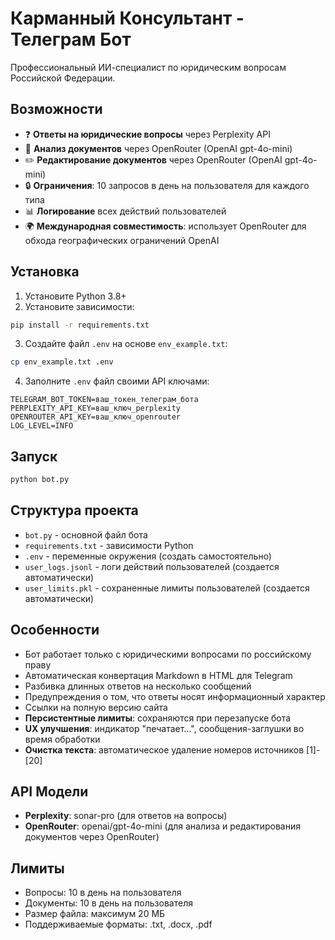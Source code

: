 # Карманный Консультант - Телеграм Бот

Профессиональный ИИ-специалист по юридическим вопросам Российской Федерации.

## Возможности

- ❓ **Ответы на юридические вопросы** через Perplexity API
- 📄 **Анализ документов** через OpenRouter (OpenAI gpt-4o-mini)
- ✏️ **Редактирование документов** через OpenRouter (OpenAI gpt-4o-mini)
- 🔒 **Ограничения**: 10 запросов в день на пользователя для каждого типа
- 📊 **Логирование** всех действий пользователей
- 🌍 **Международная совместимость**: использует OpenRouter для обхода географических ограничений OpenAI

## Установка

1. Установите Python 3.8+ 
2. Установите зависимости:
```bash
pip install -r requirements.txt
```

3. Создайте файл `.env` на основе `env_example.txt`:
```bash
cp env_example.txt .env
```

4. Заполните `.env` файл своими API ключами:
```env
TELEGRAM_BOT_TOKEN=ваш_токен_телеграм_бота
PERPLEXITY_API_KEY=ваш_ключ_perplexity
OPENROUTER_API_KEY=ваш_ключ_openrouter
LOG_LEVEL=INFO
```

## Запуск

```bash
python bot.py
```

## Структура проекта

- `bot.py` - основной файл бота
- `requirements.txt` - зависимости Python
- `.env` - переменные окружения (создать самостоятельно)
- `user_logs.jsonl` - логи действий пользователей (создается автоматически)
- `user_limits.pkl` - сохраненные лимиты пользователей (создается автоматически)

## Особенности

- Бот работает только с юридическими вопросами по российскому праву
- Автоматическая конвертация Markdown в HTML для Telegram
- Разбивка длинных ответов на несколько сообщений
- Предупреждения о том, что ответы носят информационный характер
- Ссылки на полную версию сайта
- **Персистентные лимиты**: сохраняются при перезапуске бота
- **UX улучшения**: индикатор "печатает...", сообщения-заглушки во время обработки
- **Очистка текста**: автоматическое удаление номеров источников [1]-[20]

## API Модели

- **Perplexity**: sonar-pro (для ответов на вопросы)
- **OpenRouter**: openai/gpt-4o-mini (для анализа и редактирования документов через OpenRouter)

## Лимиты

- Вопросы: 10 в день на пользователя
- Документы: 10 в день на пользователя
- Размер файла: максимум 20 МБ
- Поддерживаемые форматы: .txt, .docx, .pdf 